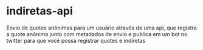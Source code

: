 # indiretas-api
Envio de quotes anônimas para um usuário através de uma api, que registra a quote anônima junto com metadados de envio e publica em um bot no twitter para que você possa registrar quotes e indiretas
